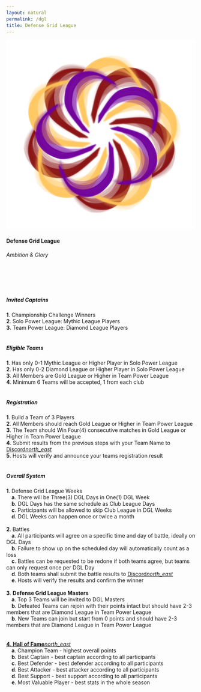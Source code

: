 ```yaml
---
layout: natural
permalink: /dgl
title: Defense Grid League
---
```


<div class="row">
    <div class="col s12 m12 l12 center-align header-white">
        <a href="{{site.url}}/dgl2ps"><img class="header-img responsive-img" id="logo" src="/assets/img/DGL.png"/></a>
        <h4 class="logo-text text-natural-green">Defense Grid League</h4>
        <h6 class="logo-sub-text text-natural-green">Ambition & Glory</h6>
        <br>
        <br>
    </div>
</div>
<div class="container">
    <div class="row">
        <div class="col s12 m12 l12 text-white">
            <br>
            <h5 class="text-white">Invited Captains</h5>
            <h7><b>1</b>. Championship Challenge Winners</h7><br>
            <h7><b>2</b>. Solo Power League: Mythic League Players</h7><br>
            <h7><b>3</b>. Team Power League: Diamond League Players</h7><br>
            <br>
            <h5 class="text-white">Eligible Teams</h5>
            <h7><b>1</b>. Has only 0-1 Mythic League or Higher Player in Solo Power League</h7><br>
            <h7><b>2</b>. Has only 0-2 Diamond League or Higher Player in Solo Power League</h7><br>
            <h7><b>3</b>. All Members are Gold League or Higher in Team Power League</h7><br>
            <h7><b>4</b>. Minimum 6 Teams will be accepted, 1 from each club</h7><br>
            <br>
            <h5 class="text-white">Registration</h5>
            <h7><b>1</b>. Build a Team of 3 Players</h7><br>
            <h7><b>2</b>. All Members should reach Gold League or Higher in Team Power League</h7><br>
            <h7><b>3</b>. The Team should Win Four(4) consecutive matches in Gold League or Higher in Team Power League</h7><br>
            <h7><b>4</b>. Submit results from the previous steps with your Team Name to <u><a class="text-white" href="{{site.url}}/#chat">Discord<i class="material-icons tiny dirty-white">north_east</i></a></u></h7><br>
            <h7><b>5</b>. Hosts will verify and announce your teams registration result</h7><br>
            <br>
            <h5 class="text-white">Overall System</h5>
            <h7><b>1</b>. Defense Grid League Weeks</h7><br>
            &emsp;<h7><b>a</b>. There will be Three(3) DGL Days in One(1) DGL Week</h7><br>
            &emsp;<h7><b>b</b>. DGL Days has the same schedule as Club League Days</h7><br>
            &emsp;<h7><b>c</b>. Participants will be allowed to skip Club League in DGL Weeks</h7><br>
            &emsp;<h7><b>d</b>. DGL Weeks can happen once or twice a month</h7><br><br>
            <h7><b>2</b>. Battles</h7><br>
            &emsp;<h7><b>a</b>. All participants will agree on a specific time and day of battle, ideally on DGL Days</h7><br>
            &emsp;<h7><b>b</b>. Failure to show up on the scheduled day will automatically count as a loss</h7><br>
            &emsp;<h7><b>c</b>. Battles can be requested to be redone if both teams agree, but teams can only request once per DGL Day</h7><br>
            &emsp;<h7><b>d</b>. Both teams shall submit the battle results to <u><a class="text-white" href="{{site.url}}/#chat">Discord<i class="material-icons tiny dirty-white">north_east</i></a></u></h7><br>
            &emsp;<h7><b>e</b>. Hosts will verify the results and confirm the winner</h7><br><br>
            <h7><b>3</b>. <b>Defense Grid League Masters</b></h7><br>
            &emsp;<h7><b>a</b>. Top 3 Teams will be invited to DGL Masters</h7><br>
            &emsp;<h7><b>b</b>. Defeated Teams can rejoin with their points intact but should have 2-3 members that are Diamond League in Team Power League</h7><br>
            &emsp;<h7><b>b</b>. New Teams can join but start from 0 points and should have 2-3 members that are Diamond League in Team Power League</h7><br><br><br>
            <a class="text-white" href="{{site.url}}/hall-of-fame"><h7><b>4</b>. <b>Hall of Fame</b><i class="material-icons tiny dirty-white">north_east</i></h7></a><br>
            &emsp;<h7><b>a</b>. Champion Team - highest overall points</h7><br>
            &emsp;<h7><b>b</b>. Best Captain - best captain according to all participants</h7><br>
            &emsp;<h7><b>c</b>. Best Defender - best defender according to all participants</h7><br>
            &emsp;<h7><b>d</b>. Best Attacker - best attacker according to all participants</h7><br>
            &emsp;<h7><b>d</b>. Best Support - best support according to all participants</h7><br>
            &emsp;<h7><b>e</b>. Most Valuable Player - best stats in the whole season</h7><br>
            <br><br><br>
        </div>
    </div>
</div>